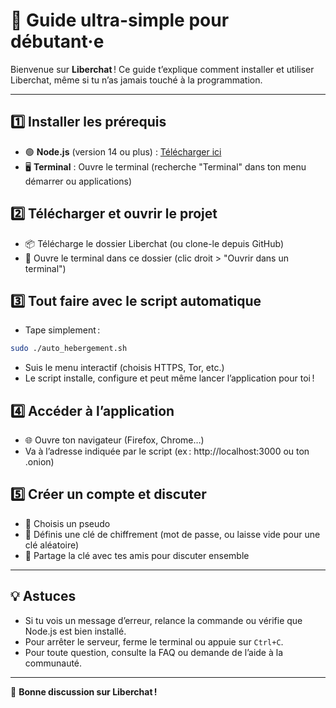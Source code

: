 # 🚀 Guide ultra-simple pour débutant·e

Bienvenue sur **Liberchat** ! Ce guide t’explique comment installer et utiliser Liberchat, même si tu n’as jamais touché à la programmation.

---

## 1️⃣ Installer les prérequis
- 🟢 **Node.js** (version 14 ou plus) : [Télécharger ici](https://nodejs.org/)
- 🖥️ **Terminal** : Ouvre le terminal (recherche "Terminal" dans ton menu démarrer ou applications)

## 2️⃣ Télécharger et ouvrir le projet
- 📦 Télécharge le dossier Liberchat (ou clone-le depuis GitHub)
- 📂 Ouvre le terminal dans ce dossier (clic droit > "Ouvrir dans un terminal")

## 3️⃣ Tout faire avec le script automatique
- Tape simplement :
```bash
sudo ./auto_hebergement.sh
```
- Suis le menu interactif (choisis HTTPS, Tor, etc.)
- Le script installe, configure et peut même lancer l’application pour toi !

## 4️⃣ Accéder à l’application
- 🌐 Ouvre ton navigateur (Firefox, Chrome…)
- Va à l’adresse indiquée par le script (ex : http://localhost:3000 ou ton .onion)

## 5️⃣ Créer un compte et discuter
- 👤 Choisis un pseudo
- 🔑 Définis une clé de chiffrement (mot de passe, ou laisse vide pour une clé aléatoire)
- 🤝 Partage la clé avec tes amis pour discuter ensemble

---

## 💡 Astuces
- Si tu vois un message d’erreur, relance la commande ou vérifie que Node.js est bien installé.
- Pour arrêter le serveur, ferme le terminal ou appuie sur `Ctrl+C`.
- Pour toute question, consulte la FAQ ou demande de l’aide à la communauté.

---

🎉 **Bonne discussion sur Liberchat !**
